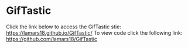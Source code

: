 # GifTastic

Click the link below to access the GifTastic stie:
https://lamars18.github.io/GifTastic/
To view code click the following link:
https://github.com/lamars18/GifTastic
